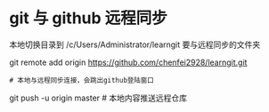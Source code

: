 

git 与 github 远程同步
=====================

本地切换目录到 /c/Users/Administrator/learngit 要与远程同步的文件夹

git remote add origin https://github.com/chenfei2928/learngit.git


    # 本地与远程同步连接，会跳出github登陆窗口
git push -u origin master
    # 本地内容推送远程仓库
